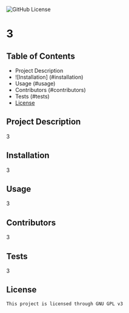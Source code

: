 ![GitHub License](https://img.shields.io/badge/License-GNU%20GPL%20v3-blue.svg)
  # 3
  ## Table of Contents 
  * Project Description
  * ![Installation] (#installation)
  * Usage (#usage)
  * Contributors (#contributors)
  * Tests (#tests)
  * [License](#license)

  ## Project Description
  3

  ## Installation
  3

  ## Usage
  3
  
  ## Contributors
  3
  
  ## Tests
  3
  
  ## License
    This project is licensed through GNU GPL v3

